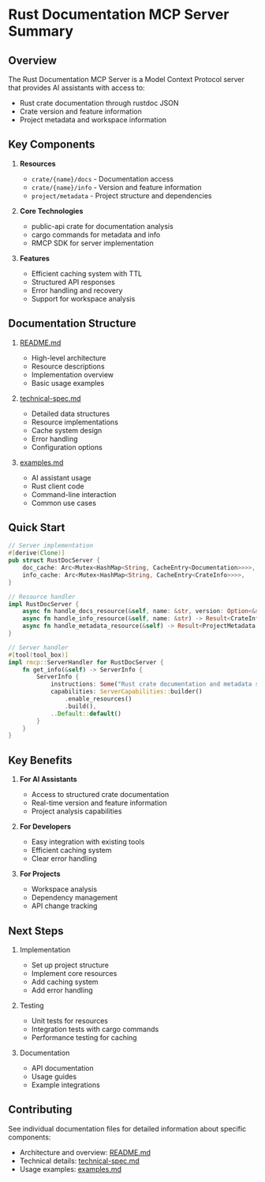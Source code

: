 # Rust Documentation MCP Server Summary

## Overview

The Rust Documentation MCP Server is a Model Context Protocol server that provides AI assistants with access to:
- Rust crate documentation through rustdoc JSON
- Crate version and feature information
- Project metadata and workspace information

## Key Components

1. **Resources**
   - `crate/{name}/docs` - Documentation access
   - `crate/{name}/info` - Version and feature information
   - `project/metadata` - Project structure and dependencies

2. **Core Technologies**
   - public-api crate for documentation analysis
   - cargo commands for metadata and info
   - RMCP SDK for server implementation

3. **Features**
   - Efficient caching system with TTL
   - Structured API responses
   - Error handling and recovery
   - Support for workspace analysis

## Documentation Structure

1. [README.md](./README.md)
   - High-level architecture
   - Resource descriptions
   - Implementation overview
   - Basic usage examples

2. [technical-spec.md](./technical-spec.md)
   - Detailed data structures
   - Resource implementations
   - Cache system design
   - Error handling
   - Configuration options

3. [examples.md](./examples.md)
   - AI assistant usage
   - Rust client code
   - Command-line interaction
   - Common use cases

## Quick Start

```rust
// Server implementation
#[derive(Clone)]
pub struct RustDocServer {
    doc_cache: Arc<Mutex<HashMap<String, CacheEntry<Documentation>>>>,
    info_cache: Arc<Mutex<HashMap<String, CacheEntry<CrateInfo>>>>,
}

// Resource handler
impl RustDocServer {
    async fn handle_docs_resource(&self, name: &str, version: Option<&str>) -> Result<Documentation, McpError>;
    async fn handle_info_resource(&self, name: &str) -> Result<CrateInfo, McpError>;
    async fn handle_metadata_resource(&self) -> Result<ProjectMetadata, McpError>;
}

// Server handler
#[tool(tool_box)]
impl rmcp::ServerHandler for RustDocServer {
    fn get_info(&self) -> ServerInfo {
        ServerInfo {
            instructions: Some("Rust crate documentation and metadata server".into()),
            capabilities: ServerCapabilities::builder()
                .enable_resources()
                .build(),
            ..Default::default()
        }
    }
}
```

## Key Benefits

1. **For AI Assistants**
   - Access to structured crate documentation
   - Real-time version and feature information
   - Project analysis capabilities

2. **For Developers**
   - Easy integration with existing tools
   - Efficient caching system
   - Clear error handling

3. **For Projects**
   - Workspace analysis
   - Dependency management
   - API change tracking

## Next Steps

1. Implementation
   - Set up project structure
   - Implement core resources
   - Add caching system
   - Add error handling

2. Testing
   - Unit tests for resources
   - Integration tests with cargo commands
   - Performance testing for caching

3. Documentation
   - API documentation
   - Usage guides
   - Example integrations

## Contributing

See individual documentation files for detailed information about specific components:
- Architecture and overview: [README.md](./README.md)
- Technical details: [technical-spec.md](./technical-spec.md)
- Usage examples: [examples.md](./examples.md)
